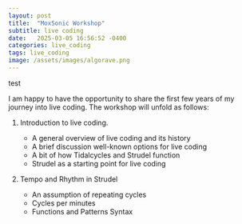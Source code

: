 ```yaml
---
layout: post
title:  "MoxSonic Workshop"
subtitle: live coding
date:   2025-03-05 16:56:52 -0400
categories: live_coding
tags: live_coding
image: /assets/images/algorave.png
---
```

test

I am happy to have the opportunity to share the first few years of my journey into live coding. The workshop will unfold as follows:

1) Introduction to live coding. 
    - A general overview of live coding and its history
    - A brief discussion well-known options for live coding 
    - A bit of how Tidalcycles and Strudel function
    - Strudel as a starting point for live coding

2) Tempo and Rhythm in Strudel
    - An assumption of repeating cycles
    - Cycles per minutes
    - Functions and Patterns Syntax 

 <!-- <div id="strudel-repl"></div>
<script type="module">
  import { StrudelREPL } from "https://strudel.tidalcycles.org/repl.js";
  window.addEventListener("DOMContentLoaded", () => {
    const repl = new StrudelREPL();
    document.getElementById("strudel-repl").appendChild(repl.container);
  });
</script> -->




<br>